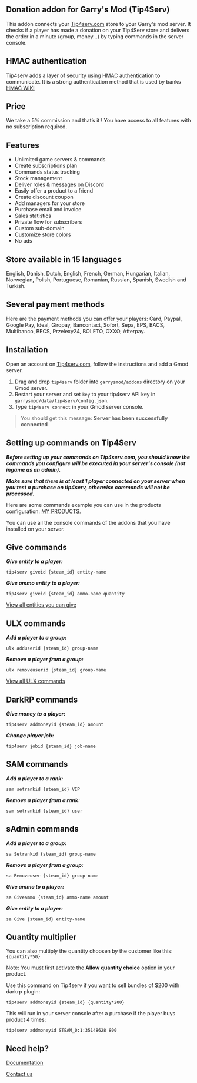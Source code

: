 ## Donation addon for Garry's Mod (Tip4Serv)

This addon connects your [Tip4serv.com](https://tip4serv.com/?ads=github) store to your Garry's mod server. It checks if a player has made a donation on your Tip4Serv store and delivers the order in a minute (group, money...) by typing commands in the server console.

## HMAC authentication

Tip4serv adds a layer of security using HMAC authentication to communicate. It is a strong authentication method that is used by banks [HMAC WIKI](https://en.wikipedia.org/wiki/HMAC)

## Price

We take a 5% commission and that’s it ! You have access to all features with no subscription required.

## Features

* Unlimited game servers & commands
* Create subscriptions plan
* Commands status tracking
* Stock management
* Deliver roles & messages on Discord
* Easily offer a product to a friend
* Create discount coupon
* Add managers for your store
* Purchase email and invoice
* Sales statistics
* Private flow for subscribers
* Custom sub-domain
* Customize store colors
* No ads

## Store available in 15 languages

English, Danish, Dutch, English, French, German, Hungarian, Italian, Norwegian, Polish, Portuguese, Romanian, Russian, Spanish, Swedish and Turkish.

## Several payment methods

Here are the payment methods you can offer your players: Card, Paypal, Google Pay, Ideal, Giropay, Bancontact, Sofort, Sepa, EPS, BACS, Multibanco, BECS, Przelexy24, BOLETO, OXXO, Afterpay.

## Installation

Open an account on [Tip4serv.com](https://tip4serv.com/?ads=github), follow the instructions and add a Gmod server.

1) Drag and drop `tip4serv` folder into `garrysmod/addons` directory on your Gmod server.
2) Restart your server and set `key` to your tip4serv API key in `garrysmod/data/tip4serv/config.json`.
3) Type `tip4serv connect` in your Gmod server console.

> You should get this message: **Server has been successfully connected**

## Setting up commands on Tip4Serv

***Before setting up your commands on Tip4serv.com, you should know the commands you configure will be executed in your server's console (not ingame as an admin).***

***Make sure that there is at least 1 player connected on your server when you test a purchase on tip4serv, otherwise commands will not be processed.***

Here are some commands example you can use in the products configuration: [MY PRODUCTS](https://tip4serv.com/dashboard/my-products).

You can use all the console commands of the addons that you have installed on your server.

## Give commands

***Give entity to a player:***

`tip4serv giveid {steam_id} entity-name`

***Give ammo entity to a player:***

`tip4serv giveid {steam_id} ammo-name quantity`

[View all entities you can give](https://maurits.tv/data/garrysmod/wiki/wiki.garrysmod.com/index30df.html)

## ULX commands

***Add a player to a group:***

`ulx adduserid {steam_id} group-name`

***Remove a player from a group:***

`ulx removeuserid {steam_id} group-name`

[View all ULX commands](https://ulyssesmod.net/ulx_docs/ulx-commands)

## DarkRP commands

***Give money to a player:***

`tip4serv addmoneyid {steam_id} amount`

***Change player job:***

`tip4serv jobid {steam_id} job-name`

## SAM commands

***Add a player to a rank:***

`sam setrankid {steam_id} VIP`

***Remove a player from a rank:***

`sam setrankid {steam_id} user`

## sAdmin commands

***Add a player to a group:***

`sa Setrankid {steam_id} group-name`

***Remove a player from a group:***

`sa Removeuser {steam_id} group-name`

***Give ammo to a player:***

`sa Giveammo {steam_id} ammo-name amount`

***Give entity to a player:***

`sa Give {steam_id} entity-name`

## Quantity multiplier

You can also multiply the quantity choosen by the customer like this: `{quantity*50}`

Note: You must first activate the **Allow quantity choice** option in your product.

Use this command on Tip4serv if you want to sell bundles of $200 with darkrp plugin:

`tip4serv addmoneyid {steam_id} {quantity*200}`

This will run in your server console after a purchase if the player buys product 4 times:

`tip4serv addmoneyid STEAM_0:1:35148628 800`

## Need help?

[Documentation](https://docs.tip4serv.com)

[Contact us](https://tip4serv.com/contact)
